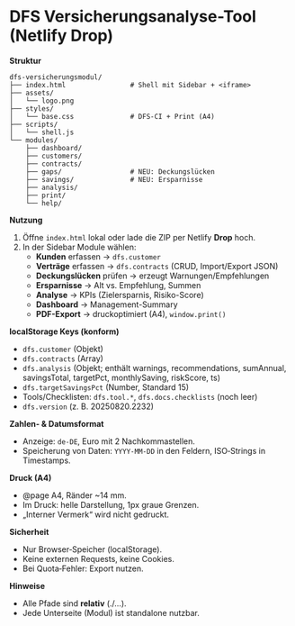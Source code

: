 
# DFS Versicherungsanalyse-Tool (Netlify Drop)

**Struktur**

```
dfs-versicherungsmodul/
├── index.html                # Shell mit Sidebar + <iframe>
├── assets/
│   └── logo.png
├── styles/
│   └── base.css              # DFS-CI + Print (A4)
├── scripts/
│   └── shell.js
└── modules/
    ├── dashboard/
    ├── customers/
    ├── contracts/
    ├── gaps/                 # NEU: Deckungslücken
    ├── savings/              # NEU: Ersparnisse
    ├── analysis/
    ├── print/
    └── help/
```

**Nutzung**

1. Öffne `index.html` lokal oder lade die ZIP per Netlify **Drop** hoch.
2. In der Sidebar Module wählen:
   - **Kunden** erfassen → `dfs.customer`
   - **Verträge** erfassen → `dfs.contracts` (CRUD, Import/Export JSON)
   - **Deckungslücken** prüfen → erzeugt Warnungen/Empfehlungen
   - **Ersparnisse** → Alt vs. Empfehlung, Summen
   - **Analyse** → KPIs (Zielersparnis, Risiko-Score)
   - **Dashboard** → Management-Summary
   - **PDF-Export** → druckoptimiert (A4), `window.print()`

**localStorage Keys (konform)**

- `dfs.customer` (Objekt)
- `dfs.contracts` (Array)
- `dfs.analysis` (Objekt; enthält warnings, recommendations, sumAnnual, savingsTotal, targetPct, monthlySaving, riskScore, ts)
- `dfs.targetSavingsPct` (Number, Standard 15)
- Tools/Checklisten: `dfs.tool.*`, `dfs.docs.checklists` (noch leer)
- `dfs.version` (z. B. 20250820.2232)

**Zahlen- & Datumsformat**

- Anzeige: `de-DE`, Euro mit 2 Nachkommastellen.
- Speicherung von Daten: `YYYY-MM-DD` in den Feldern, ISO‑Strings in Timestamps.

**Druck (A4)**

- @page A4, Ränder ~14 mm.
- Im Druck: helle Darstellung, 1px graue Grenzen.
- „Interner Vermerk“ wird nicht gedruckt.

**Sicherheit**

- Nur Browser‑Speicher (localStorage).
- Keine externen Requests, keine Cookies.
- Bei Quota‑Fehler: Export nutzen.

**Hinweise**

- Alle Pfade sind **relativ** (./…).
- Jede Unterseite (Modul) ist standalone nutzbar.
